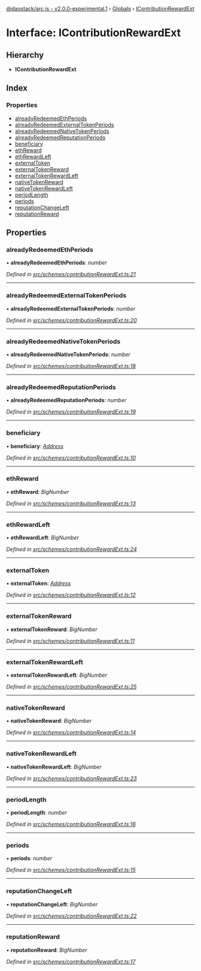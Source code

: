 [@daostack/arc.js - v2.0.0-experimental.1](../README.md) › [Globals](../globals.md) › [IContributionRewardExt](icontributionrewardext.md)

# Interface: IContributionRewardExt

## Hierarchy

* **IContributionRewardExt**

## Index

### Properties

* [alreadyRedeemedEthPeriods](icontributionrewardext.md#alreadyredeemedethperiods)
* [alreadyRedeemedExternalTokenPeriods](icontributionrewardext.md#alreadyredeemedexternaltokenperiods)
* [alreadyRedeemedNativeTokenPeriods](icontributionrewardext.md#alreadyredeemednativetokenperiods)
* [alreadyRedeemedReputationPeriods](icontributionrewardext.md#alreadyredeemedreputationperiods)
* [beneficiary](icontributionrewardext.md#beneficiary)
* [ethReward](icontributionrewardext.md#ethreward)
* [ethRewardLeft](icontributionrewardext.md#ethrewardleft)
* [externalToken](icontributionrewardext.md#externaltoken)
* [externalTokenReward](icontributionrewardext.md#externaltokenreward)
* [externalTokenRewardLeft](icontributionrewardext.md#externaltokenrewardleft)
* [nativeTokenReward](icontributionrewardext.md#nativetokenreward)
* [nativeTokenRewardLeft](icontributionrewardext.md#nativetokenrewardleft)
* [periodLength](icontributionrewardext.md#periodlength)
* [periods](icontributionrewardext.md#periods)
* [reputationChangeLeft](icontributionrewardext.md#reputationchangeleft)
* [reputationReward](icontributionrewardext.md#reputationreward)

## Properties

###  alreadyRedeemedEthPeriods

• **alreadyRedeemedEthPeriods**: *number*

*Defined in [src/schemes/contributionRewardExt.ts:21](https://github.com/daostack/arc.js/blob/6c661ff/src/schemes/contributionRewardExt.ts#L21)*

___

###  alreadyRedeemedExternalTokenPeriods

• **alreadyRedeemedExternalTokenPeriods**: *number*

*Defined in [src/schemes/contributionRewardExt.ts:20](https://github.com/daostack/arc.js/blob/6c661ff/src/schemes/contributionRewardExt.ts#L20)*

___

###  alreadyRedeemedNativeTokenPeriods

• **alreadyRedeemedNativeTokenPeriods**: *number*

*Defined in [src/schemes/contributionRewardExt.ts:18](https://github.com/daostack/arc.js/blob/6c661ff/src/schemes/contributionRewardExt.ts#L18)*

___

###  alreadyRedeemedReputationPeriods

• **alreadyRedeemedReputationPeriods**: *number*

*Defined in [src/schemes/contributionRewardExt.ts:19](https://github.com/daostack/arc.js/blob/6c661ff/src/schemes/contributionRewardExt.ts#L19)*

___

###  beneficiary

• **beneficiary**: *[Address](../globals.md#address)*

*Defined in [src/schemes/contributionRewardExt.ts:10](https://github.com/daostack/arc.js/blob/6c661ff/src/schemes/contributionRewardExt.ts#L10)*

___

###  ethReward

• **ethReward**: *BigNumber*

*Defined in [src/schemes/contributionRewardExt.ts:13](https://github.com/daostack/arc.js/blob/6c661ff/src/schemes/contributionRewardExt.ts#L13)*

___

###  ethRewardLeft

• **ethRewardLeft**: *BigNumber*

*Defined in [src/schemes/contributionRewardExt.ts:24](https://github.com/daostack/arc.js/blob/6c661ff/src/schemes/contributionRewardExt.ts#L24)*

___

###  externalToken

• **externalToken**: *[Address](../globals.md#address)*

*Defined in [src/schemes/contributionRewardExt.ts:12](https://github.com/daostack/arc.js/blob/6c661ff/src/schemes/contributionRewardExt.ts#L12)*

___

###  externalTokenReward

• **externalTokenReward**: *BigNumber*

*Defined in [src/schemes/contributionRewardExt.ts:11](https://github.com/daostack/arc.js/blob/6c661ff/src/schemes/contributionRewardExt.ts#L11)*

___

###  externalTokenRewardLeft

• **externalTokenRewardLeft**: *BigNumber*

*Defined in [src/schemes/contributionRewardExt.ts:25](https://github.com/daostack/arc.js/blob/6c661ff/src/schemes/contributionRewardExt.ts#L25)*

___

###  nativeTokenReward

• **nativeTokenReward**: *BigNumber*

*Defined in [src/schemes/contributionRewardExt.ts:14](https://github.com/daostack/arc.js/blob/6c661ff/src/schemes/contributionRewardExt.ts#L14)*

___

###  nativeTokenRewardLeft

• **nativeTokenRewardLeft**: *BigNumber*

*Defined in [src/schemes/contributionRewardExt.ts:23](https://github.com/daostack/arc.js/blob/6c661ff/src/schemes/contributionRewardExt.ts#L23)*

___

###  periodLength

• **periodLength**: *number*

*Defined in [src/schemes/contributionRewardExt.ts:16](https://github.com/daostack/arc.js/blob/6c661ff/src/schemes/contributionRewardExt.ts#L16)*

___

###  periods

• **periods**: *number*

*Defined in [src/schemes/contributionRewardExt.ts:15](https://github.com/daostack/arc.js/blob/6c661ff/src/schemes/contributionRewardExt.ts#L15)*

___

###  reputationChangeLeft

• **reputationChangeLeft**: *BigNumber*

*Defined in [src/schemes/contributionRewardExt.ts:22](https://github.com/daostack/arc.js/blob/6c661ff/src/schemes/contributionRewardExt.ts#L22)*

___

###  reputationReward

• **reputationReward**: *BigNumber*

*Defined in [src/schemes/contributionRewardExt.ts:17](https://github.com/daostack/arc.js/blob/6c661ff/src/schemes/contributionRewardExt.ts#L17)*
